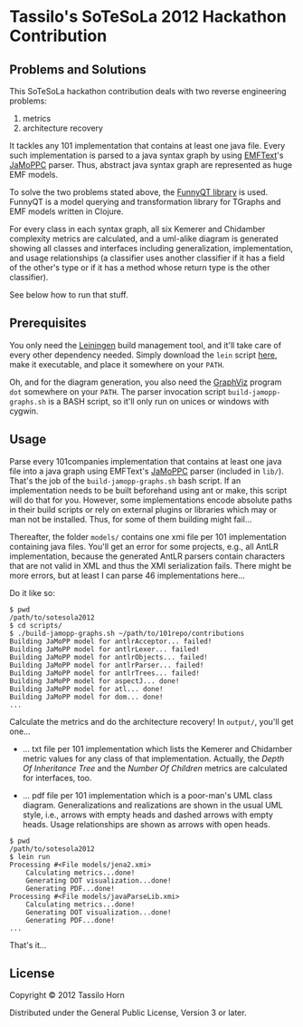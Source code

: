 # Tassilo's SoTeSoLa 2012 Hackathon Contribution

## Problems and Solutions

This SoTeSoLa hackathon contribution deals with two reverse engineering
problems:

  1. metrics
  2. architecture recovery

It tackles any 101 implementation that contains at least one java file.  Every
such implementation is parsed to a java syntax graph by using
[EMFText](http://www.emftext.org/index.php/EMFText)'s
[JaMoPPC](http://www.jamopp.org) parser.  Thus, abstract java syntax graph are
represented as huge EMF models.

To solve the two problems stated above, the
[FunnyQT library](https://github.com/jgralab/funnyqt) is used.  FunnyQT is a
model querying and transformation library for TGraphs and EMF models written in
Clojure.

For every class in each syntax graph, all six Kemerer and Chidamber complexity
metrics are calculated, and a uml-alike diagram is generated showing all
classes and interfaces including generalization, implementation, and usage
relationships (a classifier uses another classifier if it has a field of the
other's type or if it has a method whose return type is the other classifier).

See below how to run that stuff.

## Prerequisites

You only need the [Leiningen](http://leiningen.org) build management tool, and
it'll take care of every other dependency needed.  Simply download the `lein`
script [here](https://raw.github.com/technomancy/leiningen/preview/bin/lein),
make it executable, and place it somewhere on your `PATH`.

Oh, and for the diagram generation, you also need the
[GraphViz](http://www.graphviz.org/) program `dot` somewhere on your `PATH`.
The parser invocation script `build-jamopp-graphs.sh` is a BASH script, so
it'll only run on unices or windows with cygwin.

## Usage

Parse every 101companies implementation that contains at least one java file
into a java graph using EMFText's [JaMoPPC](http://www.jamopp.org) parser
(included in `lib/`).  That's the job of the `build-jamopp-graphs.sh` bash
script.  If an implementation needs to be built beforehand using ant or make,
this script will do that for you.  However, some implementations encode
absolute paths in their build scripts or rely on external plugins or libraries
which may or man not be installed.  Thus, for some of them building might
fail...

Thereafter, the folder `models/` contains one xmi file per 101 implementation
containing java files.  You'll get an error for some projects, e.g., all AntLR
implementation, because the generated AntLR parsers contain characters that are
not valid in XML and thus the XMI serialization fails.  There might be more
errors, but at least I can parse 46 implementations here...

Do it like so:

```
$ pwd
/path/to/sotesola2012
$ cd scripts/
$ ./build-jamopp-graphs.sh ~/path/to/101repo/contributions
Building JaMoPP model for antlrAcceptor... failed!
Building JaMoPP model for antlrLexer... failed!
Building JaMoPP model for antlrObjects... failed!
Building JaMoPP model for antlrParser... failed!
Building JaMoPP model for antlrTrees... failed!
Building JaMoPP model for aspectJ... done!
Building JaMoPP model for atl... done!
Building JaMoPP model for dom... done!
...
```

Calculate the metrics and do the architecture recovery!  In `output/`, you'll
get one...

- ... txt file per 101 implementation which lists the Kemerer and Chidamber
  metric values for any class of that implementation.  Actually, the *Depth Of
  Inheritance Tree* and the *Number Of Children* metrics are calculated for
  interfaces, too.

- ... pdf file per 101 implementation which is a poor-man's UML class diagram.
  Generalizations and realizations are shown in the usual UML style, i.e.,
  arrows with empty heads and dashed arrows with empty heads.  Usage
  relationships are shown as arrows with open heads.

```
$ pwd
/path/to/sotesola2012
$ lein run
Processing #<File models/jena2.xmi>
    Calculating metrics...done!
    Generating DOT visualization...done!
    Generating PDF...done!
Processing #<File models/javaParseLib.xmi>
    Calculating metrics...done!
    Generating DOT visualization...done!
    Generating PDF...done!
...
```

That's it...

## License

Copyright © 2012 Tassilo Horn

Distributed under the General Public License, Version 3 or later.
